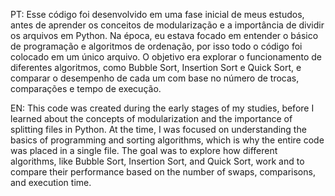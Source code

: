 PT: Esse código foi desenvolvido em uma fase inicial de meus estudos, antes de aprender os conceitos de modularização e a importância de dividir os arquivos em Python. Na época, eu estava focado em entender o básico de programação e algoritmos de ordenação, por isso todo o código foi colocado em um único arquivo. O objetivo era explorar o funcionamento de diferentes algoritmos, como Bubble Sort, Insertion Sort e Quick Sort, e comparar o desempenho de cada um com base no número de trocas, comparações e tempo de execução.

EN: This code was created during the early stages of my studies, before I learned about the concepts of modularization and the importance of splitting files in Python. At the time, I was focused on understanding the basics of programming and sorting algorithms, which is why the entire code was placed in a single file. The goal was to explore how different algorithms, like Bubble Sort, Insertion Sort, and Quick Sort, work and to compare their performance based on the number of swaps, comparisons, and execution time.
